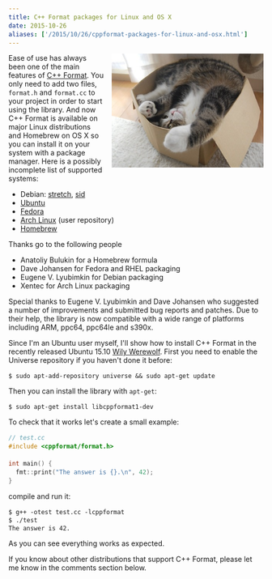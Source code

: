 ```yaml
---
title: C++ Format packages for Linux and OS X
date: 2015-10-26
aliases: ['/2015/10/26/cppformat-packages-for-linux-and-osx.html']
---
```


<div class="separator" style="clear:right; float:right; margin-left:1em; margin-bottom:1em">
  <img src="/img/packaging.jpg" width="300" title="Packagin iz hard">
</div>

Ease of use has always been one of the main features of
[C++ Format](https://github.com/cppformat/cppformat). You only need to add two files,
`format.h` and `format.cc` to your project in order to start using the library.
And now C++ Format is available on major Linux distributions and Homebrew on OS X
so you can install it on your system with a package manager. Here is a possibly
incomplete list of supported systems:

* Debian:
  [stretch](https://packages.debian.org/source/stretch/cppformat),
  [sid](https://packages.debian.org/source/sid/cppformat)
* [Ubuntu](https://launchpad.net/ubuntu/+source/cppformat)
* [Fedora](https://admin.fedoraproject.org/pkgdb/package/cppformat/)
* [Arch Linux](https://aur.archlinux.org/packages/cppformat/) (user repository)
* [Homebrew](http://brewformulas.org/Cppformat)

Thanks go to the following people

* Anatoliy Bulukin for a Homebrew formula
* Dave Johansen for Fedora and RHEL packaging
* Eugene V. Lyubimkin for Debian packaging
* Xentec for Arch Linux packaging

Special thanks to Eugene V. Lyubimkin and Dave Johansen who suggested a number of
improvements and submitted bug reports and patches. Due to their help, the library
is now compatible with a wide range of platforms including ARM, ppc64, ppc64le and
s390x.

Since I'm an Ubuntu user myself, I'll show how to install C++ Format in the
recently released Ubuntu 15.10 [Wily Werewolf](http://releases.ubuntu.com/15.10/).
First you need to enable the Universe repository if you haven't done it before:

```
$ sudo apt-add-repository universe && sudo apt-get update
```

Then you can install the library with `apt-get`:

```
$ sudo apt-get install libcppformat1-dev
```

To check that it works let's create a small example:

```c++
// test.cc
#include <cppformat/format.h>

int main() {
  fmt::print("The answer is {}.\n", 42);
}
```

compile and run it:

```
$ g++ -otest test.cc -lcppformat
$ ./test
The answer is 42.
```

As you can see everything works as expected.

If you know about other distributions that support C++ Format, please let me know
in the comments section below.
